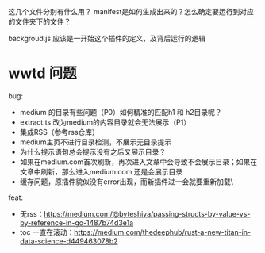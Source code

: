 
这几个文件分别有什么用？
manifest是如何生成出来的？怎么确定要运行到对应的文件夹下的文件？

backgroud.js 应该是一开始这个插件的定义，及背后运行的逻辑


# wwtd 问题
bug:
- medium 的目录有些问题（P0）如何精准的匹配h1 和 h2目录呢？
- extract.ts 改为medium的内容目录就会无法展示（P1）
- 集成RSS（参考rss仓库）
- medium主页不进行目录检测，不展示无目录提示
- 为什么提示语句总会提示没有之后又展示目录？
- 如果在medium.com首次刷新，再次进入文章中会导致不会展示目录；如果在文章中刷新，那么进入medium.com 还是会展示目录
- 缓存问题，原插件貌似没有error出现，而新插件过一会就要重新加载\

feat:
- 无rss：https://medium.com/@byteshiva/passing-structs-by-value-vs-by-reference-in-go-1487b74d3e1a 
- toc 一直在滚动：https://medium.com/thedeephub/rust-a-new-titan-in-data-science-d449463078b2